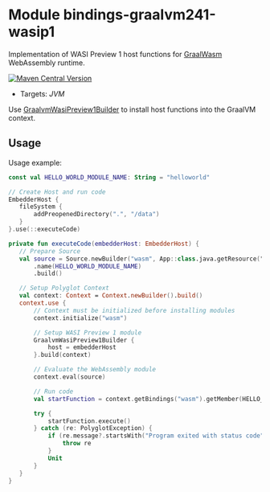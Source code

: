 # Module bindings-graalvm241-wasip1

Implementation of WASI Preview 1 host functions for [GraalWasm] WebAssembly runtime.

[<img alt="Maven Central Version" src="https://img.shields.io/maven-central/v/at.released.weh/bindings-graalvm241-wasip1?style=flat-square">](https://central.sonatype.com/artifact/at.released.weh/bindings-graalvm240/overview)

* Targets: *JVM*

Use [GraalvmWasiPreview1Builder](https://weh.released.at/api/bindings-graalvm241-wasip1/at.released.weh.bindings.graalvm241.wasip1/-graalvm-wasi-preview1-builder/index.html) to install host functions into the GraalVM context. 

## Usage

Usage example:

 ```kotlin
const val HELLO_WORLD_MODULE_NAME: String = "helloworld"

// Create Host and run code
EmbedderHost {
    fileSystem {
        addPreopenedDirectory(".", "/data")
    }
}.use(::executeCode)

private fun executeCode(embedderHost: EmbedderHost) {
    // Prepare Source
    val source = Source.newBuilder("wasm", App::class.java.getResource("helloworld.wasm"))
        .name(HELLO_WORLD_MODULE_NAME)
        .build()

    // Setup Polyglot Context
    val context: Context = Context.newBuilder().build()
    context.use {
        // Context must be initialized before installing modules
        context.initialize("wasm")

        // Setup WASI Preview 1 module
        GraalvmWasiPreview1Builder {
            host = embedderHost
        }.build(context)

        // Evaluate the WebAssembly module
        context.eval(source)

        // Run code
        val startFunction = context.getBindings("wasm").getMember(HELLO_WORLD_MODULE_NAME).getMember("_start")

        try {
            startFunction.execute()
        } catch (re: PolyglotException) {
            if (re.message?.startsWith("Program exited with status code") == false) {
                throw re
            }
            Unit
        }
    }
}
 ```

[GraalWasm]: https://www.graalvm.org/latest/reference-manual/wasm/
